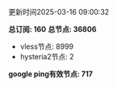 更新时间2025-03-16 09:00:32

**总订阅: 160**
**总节点: 36806**
- vless节点: 8999
- hysteria2节点: 2

**google ping有效节点: 717**
